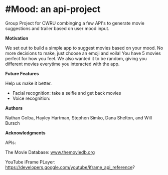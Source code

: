 # #Mood: an api-project

Group Project for CWRU combinging a few API's to generate movie suggestions and trailer based on user mood input. 

**Motivation**

We set out to build a simple app to suggest movies based on your mood. No more decisions to make, just choose an emoji and voila! You have 5 movies perfect for how you feel. We also wanted it to be random, giving you different movies everytime you interacted with the app.


**Future Features** 

Help us make it better. 

  - Facial recognition: take a selfie and get back movies 
  - Voice recognition: 


**Authors**

Nathan Golba, Hayley Hartman, Stephen Simko, Dana Shelton, and Will Bursch

**Acknowledgments**

APIs: 

The Movie Database: www.themoviedb.org 

YouTube iFrame PLayer: https://developers.google.com/youtube/iframe_api_reference?
